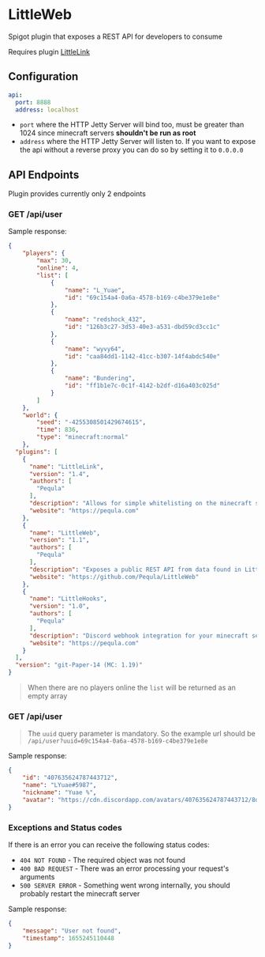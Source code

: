 # LittleWeb
Spigot plugin that exposes a REST API for developers to consume

Requires plugin [LittleLink](https://github.com/Pequla/LittleLink/releases/latest)

## Configuration

```yml
api:
  port: 8888
  address: localhost
  ```

- `port` where the HTTP Jetty Server will bind too, must be greater than 1024 since minecraft servers **shouldn't be run as root**
- `address` where the HTTP Jetty Server will listen to. If you want to expose the api without a reverse proxy you can do so by setting it to `0.0.0.0`

## API Endpoints

Plugin provides currently only 2 endpoints

### GET /api/user

Sample response:
```json
{
    "players": {
        "max": 30,
        "online": 4,
        "list": [
            {
                "name": "L_Yuae",
                "id": "69c154a4-0a6a-4578-b169-c4be379e1e8e"
            },
            {
                "name": "redshock_432",
                "id": "126b3c27-3d53-40e3-a531-dbd59cd3cc1c"
            },
            {
                "name": "wyvy64",
                "id": "caa84dd1-1142-41cc-b307-14f4abdc540e"
            },
            {
                "name": "Bundering",
                "id": "ff1b1e7c-0c1f-4142-b2df-d16a403c025d"
            }
        ]
    },
    "world": {
        "seed": "-4255308501429674615",
        "time": 836,
        "type": "minecraft:normal"
    },
  "plugins": [
    {
      "name": "LittleLink",
      "version": "1.4",
      "authors": [
        "Pequla"
      ],
      "description": "Allows for simple whitelisting on the minecraft server",
      "website": "https://pequla.com"
    },
    {
      "name": "LittleWeb",
      "version": "1.1",
      "authors": [
        "Pequla"
      ],
      "description": "Exposes a public REST API from data found in LittleLink",
      "website": "https://github.com/Pequla/LittleWeb"
    },
    {
      "name": "LittleHooks",
      "version": "1.0",
      "authors": [
        "Pequla"
      ],
      "description": "Discord webhook integration for your minecraft server",
      "website": "https://pequla.com"
    }
  ],
  "version": "git-Paper-14 (MC: 1.19)"
}
```

> When there are no players online the `list` will be returned as an empty array

### GET /api/user

> The `uuid` query parameter is mandatory. So the example url should be `/api/user?uuid=69c154a4-0a6a-4578-b169-c4be379e1e8e`

Sample response:
```json
{
    "id": "407635624787443712",
    "name": "LYuae#5987",
    "nickname": "Yuae %",
    "avatar": "https://cdn.discordapp.com/avatars/407635624787443712/8d80be04a42c5622aa5ebe358c68ea67.png"
}
```

### Exceptions and Status codes

If there is an error you can receive the following status codes:

- `404 NOT FOUND` - The required object was not found
- `400 BAD REQUEST` - There was an error processing your request's arguments
- `500 SERVER ERROR` - Something went wrong internally, you should probably restart the minecraft server

Sample response:
```json
{
    "message": "User not found",
    "timestamp": 1655245110448
}
```